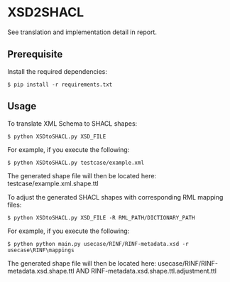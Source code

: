 # XSD2SHACL

See translation and implementation detail in report.

## Prerequisite

Install the required dependencies:

```
$ pip install -r requirements.txt
```

## Usage

To translate XML Schema to SHACL shapes:

```
$ python XSDtoSHACL.py XSD_FILE
```

For example, if you execute the following:

```
$ python XSDtoSHACL.py testcase/example.xml
```

The generated shape file will then be located here: testcase/example.xml.shape.ttl


To adjust the generated SHACL shapes with corresponding RML mapping files:

```
$ python XSDtoSHACL.py XSD_FILE -R RML_PATH/DICTIONARY_PATH
```

For example, if you execute the following:

```
$ python python main.py usecase/RINF/RINF-metadata.xsd -r usecase\RINF\mappings
```

The generated shape file will then be located here: usecase/RINF/RINF-metadata.xsd.shape.ttl AND RINF-metadata.xsd.shape.ttl.adjustment.ttl

